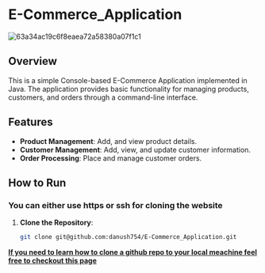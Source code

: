 # E-Commerce_Application
![63a34ac19c6f8eaea72a58380a07f1c1](https://github.com/danush754/E-Commerce_Application/assets/69307653/d3aa7efd-048f-464e-8183-d948a09299af)


## Overview
This is a simple Console-based E-Commerce Application implemented in Java. The application provides basic functionality for managing products, customers, and orders through a command-line interface.

## Features
- **Product Management**: Add, and view product details.
- **Customer Management**: Add, view, and update customer information.
- **Order Processing**: Place and manage customer orders.

## How to Run

### You can either use https or ssh for cloning the website
1. **Clone the Repository**:

   ```bash
   git clone git@github.com:danush754/E-Commerce_Application.git


[**If you need to learn how to clone a github repo to your local meachine feel free to checkout this page**](https://docs.github.com/en/repositories/creating-and-managing-repositories/cloning-a-repository)
